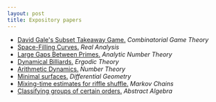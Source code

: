 ```yaml
---
layout: post
title: Expository papers
---
```

- [David Gale's Subset Takeaway Game.](http://simonrs.com/eulercircle/cgt2024/shihan-subset.pdf) *Combinatorial Game Theory*
- [Space-Filling Curves.](http://simonrs.com/eulercircle/cgt2024/shihan-subset.pdf) *Real Analysis*
- [Large Gaps Between Primes.](http://simonrs.com/eulercircle/analyticnt2024/shihan-largegaps.pdf) *Analytic Number Theory*
- [Dynamical Billiards.](http://simonrs.com/eulercircle/ergodic2024/shihan-billiards.pdf) *Ergodic Theory*
- [Arithmetic Dynamics.](http://simonrs.com/eulercircle/nt2023/shihan-arithdyn.pdf) *Number Theory*
- [Minimal surfaces.](http://simonrs.com/eulercircle/diffgeo/shihan-minimal.pdf) *Differential Geometry*
- [Mixing-time estimates for riffle shuffle.](http://simonrs.com/eulercircle/markovchains/shihan-riffle.pdf) *Markov Chains*
- [Classifying groups of certain orders.](http://simonrs.com/eulercircle/algebra2020/shihan-orders.pdf) *Abstract Algebra*

